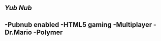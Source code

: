 *Yub Nub*
------------------------------------------------
-Pubnub enabled
-HTML5 gaming
-Multiplayer
-Dr.Mario
-Polymer
----------------------------------------
